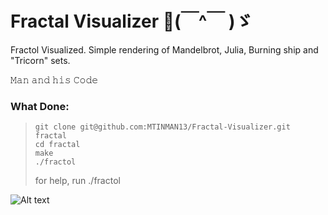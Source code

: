 
# Fractal Visualizer 👋(￣^￣ )ゞ
Fractol Visualized. Simple rendering of Mandelbrot, Julia, Burning ship and "Tricorn" sets.

𝙼𝚊𝚗 𝚊𝚗𝚍 𝚑𝚒𝚜 𝙲𝚘𝚍𝚎


<!--
**MTINMAN13/MTINMAN13** is a ✨ _special_ ✨ repository because its `README.md` (this file) appears on your GitHub profile.

Here are some ideas to get you started:

- 🔭 I’m currently working on ...
- 🌱 I’m currently learning ...
- 👯 I’m looking to collaborate on ...
- 🤔 I’m looking for help with ...
- 💬 Ask me about ...
- 📫 How to reach me: ...
- 😄 Pronouns: ...
///
- ⚡ Fun fact: ... i am complete degenerate, with some crazy aspirations and secret past
-->
 ### What Done:
> ```
> git clone git@github.com:MTINMAN13/Fractal-Visualizer.git fractal
> cd fractal
> make
> ./fractol
> ```
>
> for help, run ./fractol


<img title="a title" alt="Alt text" src="https://i.imgur.com/hbSyt0j.png">
